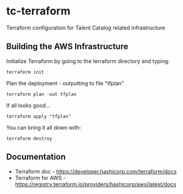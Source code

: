 # tc-terraform
Terraform configuration for Talent Catalog related infrastructure

## Building the AWS Infrastructure

Initialize Terraform by going to the terraform directory and typing:

```
terraform init
```

Plan the deployment - outputting to file "tfplan"
```
terraform plan -out tfplan
```

If all looks good...
```
terraform apply "tfplan"
```


You can bring it all down with:
```
terraform destroy
```

## Documentation

* Terraform doc - https://developer.hashicorp.com/terraform/docs
* Terraform for AWS - https://registry.terraform.io/providers/hashicorp/aws/latest/docs 
